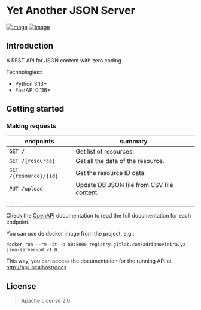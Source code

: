 # Yet Another JSON Server

[![image](https://gitlab.com/adrianovieira/ya-json-server-pd/badges/main/pipeline.svg)](https://gitlab.com/adrianovieira/ya-json-server-pd/-/pipelines)
[![image](https://gitlab.com/adrianovieira/ya-json-server-pd/badges/main/coverage.svg?job=job::tests::api&key_text=coverage)](https://gitlab.com/adrianovieira/ya-json-server-pd/-/jobs/artifacts/main/browse?job=job::tests::api)

## Introduction

A REST API for JSON content with zero coding.

Technologies::

- Python 3.13+
- FastAPI 0.116+

## Getting started

### Making requests

| endpoints              | summary                                    |
| ---------------------- | ------------------------------------------ |
| `GET /`                | Get list of resources.                     |
| `GET /{resource}`      | Get all the data of the resource.          |
| `GET /{resource}/{id}` | Get the resource ID data.                  |
| `PUT /upload`          | Update DB JSON file from CSV file content. |
| `...`                  |

Check the [OpenAPI](https://gitlab.com/adrianovieira/ya-json-server-pd/-/blob/main/docs/openapi.json)
documentation to read the full documentation for each endpoint.


You can use de docker image from the project, e.g.:

```shell
docker run --rm -it -p 80:8000 registry.gitlab.com/adrianovieira/ya-json-server-pd:v1.0
```

This way, you can access the documentation for the running API at
http://api.localhost/docs

## License

> Apache License 2.0
